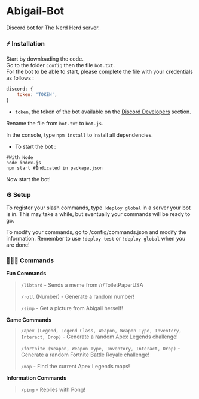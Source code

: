 # Abigail-Bot
Discord bot for The Nerd Herd server.

### ⚡ Installation

Start by downloading the code.<br>
Go to the folder `config` then the file `bot.txt`.<br>
For the bot to be able to start, please complete the file with your credentials as follows :

```js
discord: {
    token: 'TOKEN',
}
```

- `token`, the token of the bot available on the [Discord Developers](https://discordapp.com/developers/applications) section.

Rename the file from `bot.txt` to `bot.js.`

In the console, type `npm install` to install all dependencies.

- To start the bot :
```
#With Node
node index.js
npm start #Indicated in package.json
```

Now start the bot!

### ⚙️ Setup

To register your slash commands, type `!deploy global` in a server your bot is in.
This may take a while, but eventually your commands will be ready to go.

To modify your commands, go to /config/commands.json and modify the information. Remember to use `!deploy test` or `!deploy global` when you are done!

### 👩🏻‍💻 Commands

**Fun Commands**
> `/libtard` - Sends a meme from /r/ToiletPaperUSA
>
> `/roll` (Number) - Generate a random number!
>
> `/simp` - Get a picture from Abigail herself!

**Game Commands**
> `/apex (Legend, Legend Class, Weapon, Weapon Type, Inventory, Interact, Drop)` - Generate a random Apex Legends challenge!
>
> `/fortnite (Weapon, Weapon Type, Inventory, Interact, Drop)` - Generate a random Fortnite Battle Royale challenge!
>
> `/map` - Find the current Apex Legends maps!

**Information Commands**
> `/ping` - Replies with Pong!